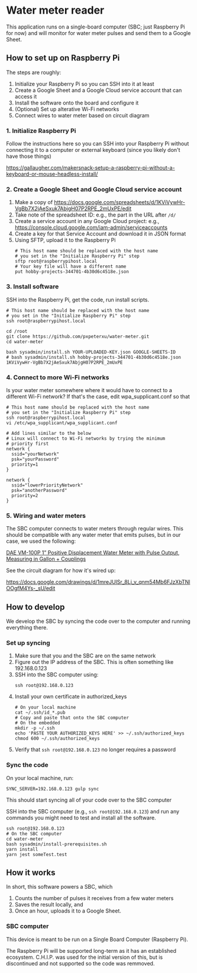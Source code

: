 # Water meter reader

This application runs on a single-board computer (SBC; just Raspberry Pi for
now) and will monitor for water meter pulses and send them to a Google Sheet.

## How to set up on Raspberry Pi

The steps are roughly:

1. Initialize your Raspberry Pi so you can SSH into it at least
2. Create a Google Sheet and a Google Cloud service account that can access it
3. Install the software onto the board and configure it
4. (Optional) Set up alterative Wi-Fi networks
5. Connect wires to water meter based on circuit diagram

### 1. Initialize Raspberry Pi

Follow the instructions here so you can SSH into your Raspberry Pi without
connecting it to a computer or external keyboard (since you likely don't have
those things)

https://gallaugher.com/makersnack-setup-a-raspberry-pi-without-a-keyboard-or-mouse-headless-install/

### 2. Create a Google Sheet and Google Cloud service account

1. Make a copy of
   https://docs.google.com/spreadsheets/d/1KViVywHr-VgBb7X2jAeSxuk7AbjgH07P2RPE_2mUxPE/edit
2. Take note of the spreadsheet ID: e.g., the part in the URL after `/d/`
3. Create a service account in any Google Cloud project: e.g.,
   https://console.cloud.google.com/iam-admin/serviceaccounts
4. Create a key for that Service Account and download it in JSON format
5. Using SFTP, upload it to the Raspberry Pi
   ```shell
   # This host name should be replaced with the host name
   # you set in the "Initialize Raspberry Pi" step
   sftp root@raspberrypihost.local
   # Your key file will have a different name
   put hobby-projects-344701-4b30d6c4518e.json
   ```

### 3. Install software

SSH into the Raspberry Pi, get the code, run install scripts.

```shell
# This host name should be replaced with the host name
# you set in the "Initialize Raspberry Pi" step
ssh root@raspberrypihost.local

cd /root
git clone https://github.com/pxpeterxu/water-meter.git
cd water-meter

bash sysadmin/install.sh YOUR-UPLOADED-KEY.json GOOGLE-SHEETS-ID
# bash sysadmin/install.sh hobby-projects-344701-4b30d6c4518e.json 1KViVywHr-VgBb7X2jAeSxuk7AbjgH07P2RPE_2mUxPE
```

### 4. Connect to more Wi-Fi networks

Is your water meter somewhere where it would have to connect to a different
Wi-Fi network? If that's the case, edit wpa_supplicant.conf so that

```shell
# This host name should be replaced with the host name
# you set in the "Initialize Raspberry Pi" step
ssh root@raspberrypihost.local
vi /etc/wpa_supplicant/wpa_supplicant.conf

# Add lines similar to the below
# Linux will connect to Wi-Fi networks by trying the minimum
# priority first
network {
  ssid="yourNetwork"
  psk="yourPassword"
  priority=1
}

network {
  ssid="lowerPriorityNetwork"
  psk="anotherPassword"
  priority=2
}
```

### 5. Wiring and water meters

The SBC computer connects to water meters through regular wires. This should be
compatible with any water meter that emits pulses, but in our case, we used the
following:

[DAE VM-100P 1” Positive Displacement Water Meter with Pulse Output, Measuring in Gallon + Couplings](https://daecontrol.com/product/dae-vm-100p-1-positive-displacement-water-meter-with-pulse-output-measuring-in-gallon-couplings/)

See the circuit diagram for how it's wired up:

https://docs.google.com/drawings/d/1mreJUlSr_8Lj_v_qnm54Mb6FJzXbTNlOOgfM4Ys-_sU/edit

## How to develop

We develop the SBC by syncing the code over to the computer and running
everything there.

### Set up syncing

1. Make sure that you and the SBC are on the same network
2. Figure out the IP address of the SBC. This is often something
   like 192.168.0.123
3. SSH into the SBC computer using:
   ```shell
   ssh root@192.168.0.123
   ```
4. Install your own certificate in authorized_keys
   ```shell
   # On your local machine
   cat ~/.ssh/id_*.pub
   # Copy and paste that onto the SBC computer
   # On the embedded
   mkdir -p ~/.ssh
   echo 'PASTE YOUR AUTHORIZED_KEYS HERE' >> ~/.ssh/authorized_keys
   chmod 600 ~/.ssh/authorized_keys
   ```
5. Verify that `ssh root@192.168.0.123` no longer requires a password

### Sync the code

On your local machine, run:

```shell
SYNC_SERVER=192.168.0.123 gulp sync
```

This should start syncing all of your code over to the SBC computer

SSH into the SBC computer (e.g., `ssh root@192.168.0.123`) and run any commands
you might need to test and install all the software.

```shell
ssh root@192.168.0.123
# On the SBC computer
cd water-meter
bash sysadmin/install-prerequisites.sh
yarn install
yarn jest someTest.test
```

## How it works

In short, this software powers a SBC, which

1. Counts the number of pulses it receives from a few water meters
2. Saves the result locally, and
3. Once an hour, uploads it to a Google Sheet.

### SBC computer

This device is meant to be run on a Single Board Computer (Raspberry Pi).

The Raspberry Pi will be supported long-term as it has an established ecosystem.
C.H.I.P. was used for the initial version of this, but is discontinued and not
supported so the code was remmoved.
